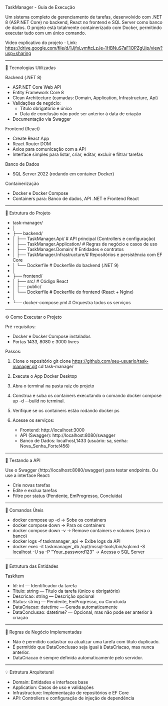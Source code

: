 TaskManager - Guia de Execução

Um sistema completo de gerenciamento de tarefas, desenvolvido com .NET 8 (ASP.NET Core) no backend, React no frontend e SQL Server como banco de dados.
O projeto está totalmente containerizado com Docker, permitindo executar tudo com um único comando.

Video explicativo do projeto - Link: https://drive.google.com/file/d/1JjfxLymftcLzJe-1HBNuS7aF1OPZgUip/view?usp=sharing

------------------------------------------------------------
🚀 Tecnologias Utilizadas

Backend (.NET 8)
- ASP.NET Core Web API
- Entity Framework Core 8
- Clean Architecture (camadas: Domain, Application, Infrastructure, Api)
- Validações de negócio:
  - Título obrigatório e único
  - Data de conclusão não pode ser anterior à data de criação
- Documentação via Swagger

Frontend (React)
- Create React App
- React Router DOM
- Axios para comunicação com a API
- Interface simples para listar, criar, editar, excluir e filtrar tarefas

Banco de Dados
- SQL Server 2022 (rodando em container Docker)

Containerização
- Docker e Docker Compose
- Containers para: Banco de dados, API .NET e Frontend React

------------------------------------------------------------
📂 Estrutura do Projeto

- task-manager/
- │
- ├── backend/
- │   ├── TaskManager.Api/           # API principal (Controllers e configuração)
- │   ├── TaskManager.Application/   # Regras de negócio e casos de uso
- │   ├── TaskManager.Domain/        # Entidades e contratos
- │   ├── TaskManager.Infrastructure/# Repositórios e persistência com EF Core
- │   └── Dockerfile                 # Dockerfile do backend (.NET 9)
- │
- ├── frontend/
- │   ├── src/                       # Código React
- │   ├── public/
- │   └── Dockerfile                 # Dockerfile do frontend (React + Nginx)
- │
- └── docker-compose.yml             # Orquestra todos os serviços

------------------------------------------------------------
⚙️ Como Executar o Projeto

Pré-requisitos:
- Docker e Docker Compose instalados
- Portas 1433, 8080 e 3000 livres

Passos:
1. Clone o repositório
   git clone https://github.com/seu-usuario/task-manager.git
   cd task-manager
2. Execute o App Docker Desktop

3. Abra o terminal na pasta raiz do projeto

4. Construa e suba os containers executando o comando
   docker compose up -d --build no terminal.

5. Verifique se os containers estão rodando
   docker ps

6. Acesse os serviços:
   - Frontend: http://localhost:3000
   - API (Swagger): http://localhost:8080/swagger
   - Banco de Dados: localhost,1433 (usuário: sa, senha: Nova_Senha_Forte!456)

------------------------------------------------------------
🧪 Testando a API

Use o Swagger (http://localhost:8080/swagger) para testar endpoints.
Ou use a interface React:
- Crie novas tarefas
- Edite e exclua tarefas
- Filtre por status (Pendente, EmProgresso, Concluida)

------------------------------------------------------------
🧰 Comandos Úteis

- docker compose up -d      -> Sobe os containers
- docker compose down       -> Para os containers
- docker compose down -v    -> Remove containers e volumes (zera o banco)
- docker logs -f taskmanager_api   -> Exibe logs da API
- docker exec -it taskmanager_db /opt/mssql-tools/bin/sqlcmd -S localhost -U sa -P "Your_password123"  -> Acessa o SQL Server

------------------------------------------------------------
🧩 Estrutura das Entidades

TaskItem
- Id: int — Identificador da tarefa
- Titulo: string — Título da tarefa (único e obrigatório)
- Descricao: string — Descrição opcional
- Status: string — Pendente, EmProgresso, ou Concluida
- DataCriacao: datetime — Gerada automaticamente
- DataConclusao: datetime? — Opcional, mas não pode ser anterior à criação

------------------------------------------------------------
🧠 Regras de Negócio Implementadas

- Não é permitido cadastrar ou atualizar uma tarefa com título duplicado.
- É permitido que DataConclusao seja igual à DataCriacao, mas nunca anterior.
- DataCriacao é sempre definida automaticamente pelo servidor.

------------------------------------------------------------
💡 Estrutura Arquitetural

- Domain: Entidades e interfaces base
- Application: Casos de uso e validações
- Infrastructure: Implementação de repositórios e EF Core
- API: Controllers e configuração de injeção de dependência
